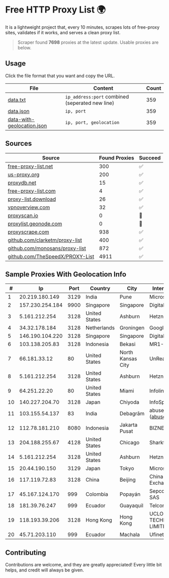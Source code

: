 
# Free HTTP Proxy List 🌍

It is a lightweight project that, every 10 minutes, scrapes lots of free-proxy sites, validates if it works, and serves a clean proxy list.


> Scraper found **7698** proxies at the latest update. Usable proxies are below.

## Usage

Click the file format that you want and copy the URL.


|File|Content|Count|
|----|-------|-----|
|[data.txt](https://raw.githubusercontent.com/themiralay/Proxy-List-World/master/data.txt)|`ip_address:port` combined (seperated new line)|359|
|[data.json](https://raw.githubusercontent.com/themiralay/Proxy-List-World/master/data.json)|`ip, port`|359|
|[data-with-geolocation.json](https://raw.githubusercontent.com/themiralay/Proxy-List-World/master/data-with-geolocation.json)|`ip, port, geolocation`|359|

## Sources

|Source|Found Proxies|Succeed|
|------|-------------|-------|
|[free-proxy-list.net](https://free-proxy-list.net)|300|✅|
|[us-proxy.org](https://www.us-proxy.org)|200|✅|
|[proxydb.net](http://proxydb.net)|15|✅|
|[free-proxy-list.com](https://free-proxy-list.com/?page=&port=&type%5B%5D=http&type%5B%5D=https&up_time=0&search=Search)|4|✅|
|[proxy-list.download](https://www.proxy-list.download/HTTP)|26|✅|
|[vpnoverview.com](https://vpnoverview.com/privacy/anonymous-browsing/free-proxy-servers)|32|✅|
|[proxyscan.io](https://www.proxyscan.io)|0|🚫|
|[proxylist.geonode.com](https://proxylist.geonode.com/api/proxy-list?limit=300&page=1&sort_by=lastChecked&sort_type=desc&protocols=http,https)|0|🚫|
|[proxyscrape.com](https://api.proxyscrape.com/v2/?request=displayproxies&protocol=http&timeout=10000&country=all&ssl=all&anonymity=all)|938|✅|
|[github.com/clarketm/proxy-list](https://raw.githubusercontent.com/clarketm/proxy-list/master/proxy-list-raw.txt)|400|✅|
|[github.com/monosans/proxy-list](https://raw.githubusercontent.com/monosans/proxy-list/main/proxies/http.txt)|872|✅|
|[github.com/TheSpeedX/PROXY-List](https://raw.githubusercontent.com/TheSpeedX/PROXY-List/master/http.txt)|4911|✅|


## Sample Proxies With Geolocation Info

|#|Ip|Port|Country|City|Internet Service Provider|
|-|--|----|-------|----|-------------------------|
|1|20.219.180.149|3129|India|Pune|Microsoft Corporation|
|2|157.230.254.184|9900|Singapore|Singapore|DigitalOcean, LLC|
|3|5.161.212.254|3128|United States|Ashburn|Hetzner Online GmbH|
|4|34.32.178.184|3128|Netherlands|Groningen|Google LLC|
|5|146.190.104.220|3128|Singapore|Singapore|DigitalOcean, LLC|
|6|103.138.205.83|3128|Indonesia|Bekasi|MR1-GENERAL|
|7|66.181.33.12|80|United States|North Kansas City|UnReal Servers, LLC|
|8|5.161.212.254|3128|United States|Ashburn|Hetzner Online GmbH|
|9|64.251.22.20|80|United States|Miami|Infolink Global Corporation|
|10|140.227.204.70|3128|Japan|Chiyoda|InfoSphere|
|11|103.155.54.137|83|India|Debagrām|abuse-mailbox: (abuse@pegasuswave.com)|
|12|112.78.181.210|8080|Indonesia|Jakarta Pusat|BIZNET|
|13|204.188.255.67|4128|United States|Chicago|Sharktech|
|14|5.161.212.254|3128|United States|Ashburn|Hetzner Online GmbH|
|15|20.44.190.150|3129|Japan|Tokyo|Microsoft Corporation|
|16|117.119.72.83|3128|China|Beijing|China Networks Inter-Exchange|
|17|45.167.124.170|999|Colombia|Popayán|Sepcom Comunicaciones SAS|
|18|181.39.76.247|999|Ecuador|Guayaquil|Telconet S.A|
|19|118.193.39.206|3128|Hong Kong|Hong Kong|UCLOUD INFORMATION TECHNOLOGY (HK) LIMITED|
|20|45.71.203.110|999|Ecuador|Machala|Ufinet Panama S.A.|



## Contributing

Contributions are welcome, and they are greatly appreciated! Every
little bit helps, and credit will always be given.

